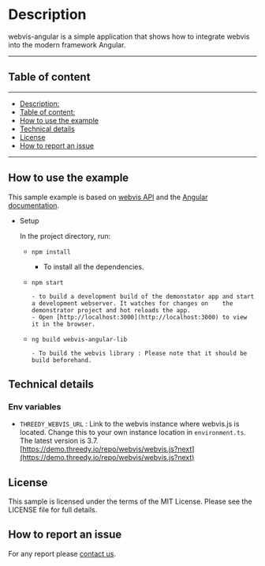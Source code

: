 # Description

webvis-angular is a simple application that shows how to integrate webvis into the modern framework Angular.

---

## Table of content

---

- [Description:](#description)
- [Table of content:](#table-of-content)
- [How to use the example](#how-to-use-the-example)
- [Technical details](#technical-details)
- [License](#license)
- [How to report an issue](#how-to-report-an-issue)

---

## How to use the example

This sample example is based on [webvis API](https://docs.threedy.io/3.6.1/index.html) and the [Angular documentation](https://angular.io/start).

- Setup

  In the project directory, run:

  - `npm install`

    - To install all the dependencies.

  - `npm start`

        - to build a development build of the demonstator app and start a development webserver. It watches for changes on    the demonstrator project and hot reloads the app.
        - Open [http://localhost:3000](http://localhost:3000) to view it in the browser.

  - `ng build webvis-angular-lib`

        - To build the webvis library : Please note that it should be build beforehand.

## Technical details

### Env variables

- `THREEDY_WEBVIS_URL` : Link to the webvis instance where webvis.js is located. Change this to your own instance location in `environment.ts`. The latest version is 3.7. [https://demo.threedy.io/repo/webvis/webvis.js?next](https://demo.threedy.io/repo/webvis/webvis.js?next)

## License

This sample is licensed under the terms of the MIT License. Please see the LICENSE file for full details.

## How to report an issue

For any report please [contact us](https://i3dhub.atlassian.net/servicedesk/customer/portal/2).
